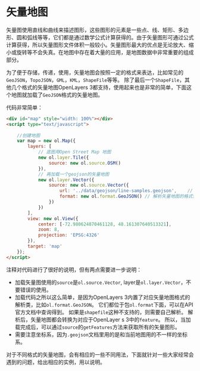 # 矢量地图

矢量图使用直线和曲线来描述图形，这些图形的元素是一些点、线、矩形、多边形、圆和弧线等等，它们都是通过数学公式计算获得的。由于矢量图形可通过公式计算获得，所以矢量图形文件体积一般较小。矢量图形最大的优点是无论放大、缩小或旋转等不会失真。在地图中存在着大量的应用，是地图数据中非常重要的组成部分。

为了便于存储，传递，使用，矢量地图会按照一定的格式来表达，比如常见的`GeoJSON`，`TopoJSON`，`GML`，`KML`，`ShapeFile`等等。 除了最后一个`ShapeFile`，其他几个格式的矢量地图OpenLayers 3都支持，使用起来也是非常的简单，下面这个地图就加载了`GeoJSON`格式的矢量地图。

<head>                  
	<link href="../src/ol3.13.1/ol.css" rel="stylesheet" type="text/css" />
	<script type="text/javascript" src="../src/ol3.13.1/ol.js" charset="utf-8"></script>
</head>
<div id="map" style="width: 100%"></div>
<script type="text/javascript">
	
	//创建地图
	var map = new ol.Map({
		layers: [
			new ol.layer.Tile({
				source: new ol.source.OSM()
			}),
			new ol.layer.Vector({
				source: new ol.source.Vector({
					url: '../data/geojson/line-samples.geojson', 
					format: new ol.format.GeoJSON()
				})
			})
		],
		view: new ol.View({ 
			center: [-72.980624870461128, 48.161307640513321],
			zoom: 8,
			projection: 'EPSG:4326'
		}),
		target: 'map'
	});
</script>

代码非常简单：

```html
<div id="map" style="width: 100%"></div>
<script type="text/javascript">
	
	//创建地图
	var map = new ol.Map({
		layers: [
			// 底图用Open Street Map 地图
			new ol.layer.Tile({
				source: new ol.source.OSM()
			}),
			// 再加载一个geojson的矢量地图
			new ol.layer.Vector({
				source: new ol.source.Vector({
					url: '../data/geojson/line-samples.geojson', 	// 地图来源
					format: new ol.format.GeoJSON()	// 解析矢量地图的格式化类
				})
			})
		],
		view: new ol.View({ 
			center: [-72.980624870461128, 48.161307640513321],
			zoom: 8,
			projection: 'EPSG:4326'
		}),
		target: 'map'
	});
</script>
```
注释对代码进行了很好的说明，但有两点需要进一步说明：

* 加载矢量图使用的`source`是`ol.source.Vector`, layer是`ol.layer.Vector`，不要错误的使用。
* 加载代码之所以这么简单，是因为OpenLayers 3内置了对应矢量地图格式的解析类，比如`ol.format.GeoJSON`。 它们都位于包`ol.format`下面，可以在API官方文档中查询得到。 如果是`shapefile`这种不支持的，则需要自己解析。 解析后，矢量地图都会转换为对应于OpenLayer
s 3中的`feature`。 所以，当加载完成后，可以通过`source`的`getFeatures`方法来获取所有的矢量图形。
* 需要注意坐标系，因为`.geojson`文档里用的是和当前地图用的不一样的坐标系。

对于不同格式的矢量地图，会有相应的一些不同用法，下面就针对一些大家经常会遇到的问题，给出相应的实例，用以说明。

